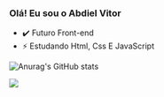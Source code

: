 ### Olá! Eu sou o Abdiel Vitor
- ✔️ Futuro Front-end
- ⚡ Estudando Html, Css E JavaScript

![Anurag's GitHub stats](https://github-readme-stats.vercel.app/api?username=abdivitor&show_icons=true&theme=transparent)
  
 
  <a href="https://www.linkedin.com/in/abdiel-vitor-076857230/" target="_blank"><img src="https://img.shields.io/badge/-LinkedIn-%230077B5?style=for-the-badge&logo=linkedin&logoColor=white" target="_blank"></a> 
</div>
